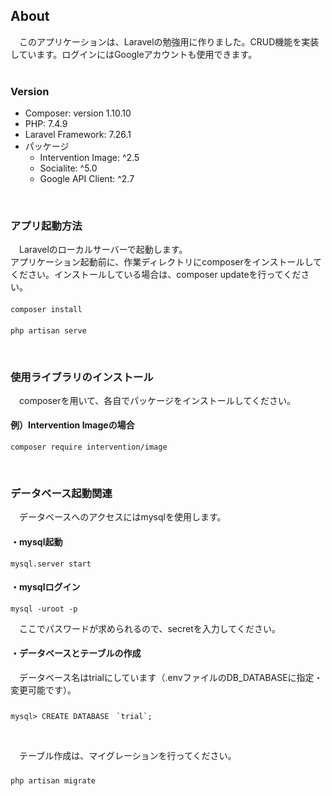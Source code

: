 ## About
&emsp;このアプリケーションは、Laravelの勉強用に作りました。CRUD機能を実装しています。ログインにはGoogleアカウントも使用できます。
<br>
<br>

### Version
- Composer: version 1.10.10
- PHP: 7.4.9
- Laravel Framework: 7.26.1
- パッケージ
    - Intervention Image: ^2.5
    - Socialite: ^5.0
    - Google API Client: ^2.7
<br>

### アプリ起動方法
&emsp;Laravelのローカルサーバーで起動します。<br>
アプリケーション起動前に、作業ディレクトリにcomposerをインストールしてください。インストールしている場合は、composer updateを行ってください。
#### 
    composer install
#### 
    php artisan serve
<br>

### 使用ライブラリのインストール
&emsp;composerを用いて、各自でパッケージをインストールしてください。
#### 例）Intervention Imageの場合
    composer require intervention/image
<br>

### データベース起動関連
&emsp;データベースへのアクセスにはmysqlを使用します。
#### ・mysql起動
    mysql.server start
#### ・mysqlログイン
    mysql -uroot -p 
&emsp;ここでパスワードが求められるので、secretを入力してください。
<br>

#### ・データベースとテーブルの作成
&emsp;データベース名はtrialにしています（.envファイルのDB_DATABASEに指定・変更可能です）。
#####
    mysql> CREATE DATABASE　`trial`;
<br>

&emsp;テーブル作成は、マイグレーションを行ってください。
#####
    php artisan migrate
<br>

<!--
<<<<<<< HEAD
<p align="center"><img src="https://res.cloudinary.com/dtfbvvkyp/image/upload/v1566331377/laravel-logolockup-cmyk-red.svg" width="400"></p>

<p align="center">
<a href="https://travis-ci.org/laravel/framework"><img src="https://travis-ci.org/laravel/framework.svg" alt="Build Status"></a>
<a href="https://packagist.org/packages/laravel/framework"><img src="https://poser.pugx.org/laravel/framework/d/total.svg" alt="Total Downloads"></a>
<a href="https://packagist.org/packages/laravel/framework"><img src="https://poser.pugx.org/laravel/framework/v/stable.svg" alt="Latest Stable Version"></a>
<a href="https://packagist.org/packages/laravel/framework"><img src="https://poser.pugx.org/laravel/framework/license.svg" alt="License"></a>
</p>

## About Laravel

Laravel is a web application framework with expressive, elegant syntax. We believe development must be an enjoyable and creative experience to be truly fulfilling. Laravel takes the pain out of development by easing common tasks used in many web projects, such as:

- [Simple, fast routing engine](https://laravel.com/docs/routing).
- [Powerful dependency injection container](https://laravel.com/docs/container).
- Multiple back-ends for [session](https://laravel.com/docs/session) and [cache](https://laravel.com/docs/cache) storage.
- Expressive, intuitive [database ORM](https://laravel.com/docs/eloquent).
- Database agnostic [schema migrations](https://laravel.com/docs/migrations).
- [Robust background job processing](https://laravel.com/docs/queues).
- [Real-time event broadcasting](https://laravel.com/docs/broadcasting).

Laravel is accessible, powerful, and provides tools required for large, robust applications.

## Learning Laravel

Laravel has the most extensive and thorough [documentation](https://laravel.com/docs) and video tutorial library of all modern web application frameworks, making it a breeze to get started with the framework.

If you don't feel like reading, [Laracasts](https://laracasts.com) can help. Laracasts contains over 1500 video tutorials on a range of topics including Laravel, modern PHP, unit testing, and JavaScript. Boost your skills by digging into our comprehensive video library.

## Laravel Sponsors

We would like to extend our thanks to the following sponsors for funding Laravel development. If you are interested in becoming a sponsor, please visit the Laravel [Patreon page](https://patreon.com/taylorotwell).

### Premium Partners

- **[Vehikl](https://vehikl.com/)**
- **[Tighten Co.](https://tighten.co)**
- **[Kirschbaum Development Group](https://kirschbaumdevelopment.com)**
- **[64 Robots](https://64robots.com)**
- **[Cubet Techno Labs](https://cubettech.com)**
- **[Cyber-Duck](https://cyber-duck.co.uk)**
- **[Many](https://www.many.co.uk)**
- **[Webdock, Fast VPS Hosting](https://www.webdock.io/en)**
- **[DevSquad](https://devsquad.com)**
- **[OP.GG](https://op.gg)**

## Contributing

Thank you for considering contributing to the Laravel framework! The contribution guide can be found in the [Laravel documentation](https://laravel.com/docs/contributions).

## Code of Conduct

In order to ensure that the Laravel community is welcoming to all, please review and abide by the [Code of Conduct](https://laravel.com/docs/contributions#code-of-conduct).

## Security Vulnerabilities

If you discover a security vulnerability within Laravel, please send an e-mail to Taylor Otwell via [taylor@laravel.com](mailto:taylor@laravel.com). All security vulnerabilities will be promptly addressed.

## License

The Laravel framework is open-sourced software licensed under the [MIT license](https://opensource.org/licenses/MIT).
=======
# trial_laravel
>>>>>>> af883e3b859ecd78cbff60e2d551019d01dee7a8
